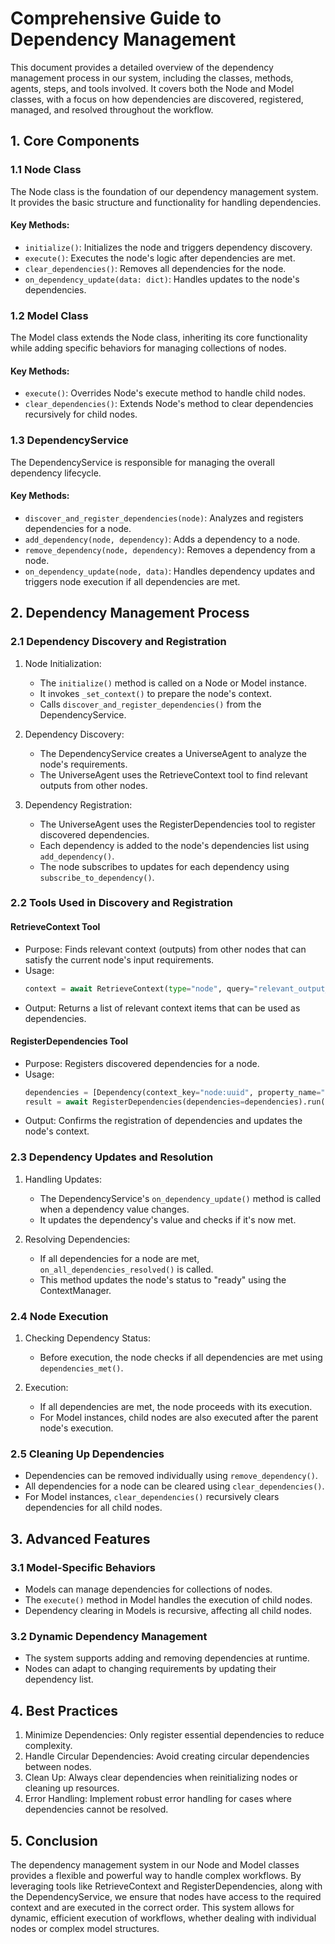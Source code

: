 # Comprehensive Guide to Dependency Management

This document provides a detailed overview of the dependency management process in our system, including the classes, methods, agents, steps, and tools involved. It covers both the Node and Model classes, with a focus on how dependencies are discovered, registered, managed, and resolved throughout the workflow.

## 1. Core Components

### 1.1 Node Class

The Node class is the foundation of our dependency management system. It provides the basic structure and functionality for handling dependencies.

#### Key Methods:
- `initialize()`: Initializes the node and triggers dependency discovery.
- `execute()`: Executes the node's logic after dependencies are met.
- `clear_dependencies()`: Removes all dependencies for the node.
- `on_dependency_update(data: dict)`: Handles updates to the node's dependencies.

### 1.2 Model Class

The Model class extends the Node class, inheriting its core functionality while adding specific behaviors for managing collections of nodes.

#### Key Methods:
- `execute()`: Overrides Node's execute method to handle child nodes.
- `clear_dependencies()`: Extends Node's method to clear dependencies recursively for child nodes.

### 1.3 DependencyService

The DependencyService is responsible for managing the overall dependency lifecycle.

#### Key Methods:
- `discover_and_register_dependencies(node)`: Analyzes and registers dependencies for a node.
- `add_dependency(node, dependency)`: Adds a dependency to a node.
- `remove_dependency(node, dependency)`: Removes a dependency from a node.
- `on_dependency_update(node, data)`: Handles dependency updates and triggers node execution if all dependencies are met.

## 2. Dependency Management Process

### 2.1 Dependency Discovery and Registration

1. Node Initialization:
   - The `initialize()` method is called on a Node or Model instance.
   - It invokes `_set_context()` to prepare the node's context.
   - Calls `discover_and_register_dependencies()` from the DependencyService.

2. Dependency Discovery:
   - The DependencyService creates a UniverseAgent to analyze the node's requirements.
   - The UniverseAgent uses the RetrieveContext tool to find relevant outputs from other nodes.

3. Dependency Registration:
   - The UniverseAgent uses the RegisterDependencies tool to register discovered dependencies.
   - Each dependency is added to the node's dependencies list using `add_dependency()`.
   - The node subscribes to updates for each dependency using `subscribe_to_dependency()`.

### 2.2 Tools Used in Discovery and Registration

#### RetrieveContext Tool
- Purpose: Finds relevant context (outputs) from other nodes that can satisfy the current node's input requirements.
- Usage: 
  ```python
  context = await RetrieveContext(type="node", query="relevant_output_description", session_id=session_id).run()
  ```
- Output: Returns a list of relevant context items that can be used as dependencies.

#### RegisterDependencies Tool
- Purpose: Registers discovered dependencies for a node.
- Usage:
  ```python
  dependencies = [Dependency(context_key="node:uuid", property_name="output_property")]
  result = await RegisterDependencies(dependencies=dependencies).run()
  ```
- Output: Confirms the registration of dependencies and updates the node's context.

### 2.3 Dependency Updates and Resolution

1. Handling Updates:
   - The DependencyService's `on_dependency_update()` method is called when a dependency value changes.
   - It updates the dependency's value and checks if it's now met.

2. Resolving Dependencies:
   - If all dependencies for a node are met, `on_all_dependencies_resolved()` is called.
   - This method updates the node's status to "ready" using the ContextManager.

### 2.4 Node Execution

1. Checking Dependency Status:
   - Before execution, the node checks if all dependencies are met using `dependencies_met()`.

2. Execution:
   - If all dependencies are met, the node proceeds with its execution.
   - For Model instances, child nodes are also executed after the parent node's execution.

### 2.5 Cleaning Up Dependencies

- Dependencies can be removed individually using `remove_dependency()`.
- All dependencies for a node can be cleared using `clear_dependencies()`.
- For Model instances, `clear_dependencies()` recursively clears dependencies for all child nodes.

## 3. Advanced Features

### 3.1 Model-Specific Behaviors

- Models can manage dependencies for collections of nodes.
- The `execute()` method in Model handles the execution of child nodes.
- Dependency clearing in Models is recursive, affecting all child nodes.

### 3.2 Dynamic Dependency Management

- The system supports adding and removing dependencies at runtime.
- Nodes can adapt to changing requirements by updating their dependency list.

## 4. Best Practices

1. Minimize Dependencies: Only register essential dependencies to reduce complexity.
2. Handle Circular Dependencies: Avoid creating circular dependencies between nodes.
3. Clean Up: Always clear dependencies when reinitializing nodes or cleaning up resources.
4. Error Handling: Implement robust error handling for cases where dependencies cannot be resolved.

## 5. Conclusion

The dependency management system in our Node and Model classes provides a flexible and powerful way to handle complex workflows. By leveraging tools like RetrieveContext and RegisterDependencies, along with the DependencyService, we ensure that nodes have access to the required context and are executed in the correct order. This system allows for dynamic, efficient execution of workflows, whether dealing with individual nodes or complex model structures.
